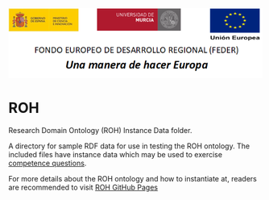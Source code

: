 ![](https://github.com/HerculesCRUE/ROH/blob/gh-pages/media/CabeceraDocumentosMD.png)

# ROH
Research Domain Ontology (ROH) Instance Data folder. 

A directory for sample RDF data for use in testing the ROH ontology. The included files have instance data which may be used to exercise [competence questions](https://github.com/HerculesCRUE/ROH/blob/main/validation-questions/sparql-query/README.md).

For more details about the ROH ontology and how to instantiate at, readers are recommended to visit [ROH GitHub Pages](https://herculescrue.github.io/ROH/)
